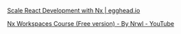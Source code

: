 [Scale React Development with Nx | egghead.io](https://egghead.io/playlists/scale-react-development-with-nx-4038?utm_content=scale-react-development-with-nx-4038&amp;utm_medium=email&amp;utm_source=drip&amp;utm_term=react)

[Nx Workspaces Course (Free version) - By Nrwl - YouTube](https://www.youtube.com/playlist?list=PLakNactNC1dH38AfqmwabvOszDmKriGco)
